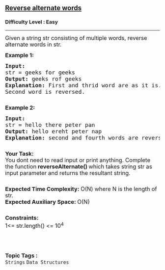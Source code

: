 <h2><a href="https://www.geeksforgeeks.org/problems/c-alternate-words-in-reverse-order0653/1?page=1&category=Strings&status=unsolved&sortBy=submissions">Reverse alternate words</a></h2><h3>Difficulty Level : Easy</h3><hr><div class="problems_problem_content__Xm_eO"><p><span style="font-size:18px">Given a string str consisting of multiple words, reverse alternate words in str.&nbsp;</span></p>

<p><strong><span style="font-size:18px">Example 1:</span></strong></p>

<pre><span style="font-size:18px"><strong>Input:</strong>
str = geeks for geeks
<strong>Output:</strong> geeks rof geeks
<strong>Explanation:</strong> First and thrid word are as it is. 
Second word is reversed.</span></pre>

<p><br>
<span style="font-size:18px"><strong>Example 2:</strong></span></p>

<pre><span style="font-size:18px"><strong>Input:</strong>
str = hello there peter pan
<strong>Output:</strong> hello ereht peter nap
<strong>Explanation:</strong> second and fourth words are reversed.</span></pre>

<p><br>
<span style="font-size:18px"><strong>Your Task: &nbsp;</strong><br>
You dont need to read input or print anything. Complete the function<strong> reverseAlternate() </strong>which takes string str as input parameter and returns the resultant string.</span></p>

<p><br>
<span style="font-size:18px"><strong>Expected Time Complexity: </strong>O(N) where N is the length of str.<br>
<strong>Expected Auxiliary Space: </strong>O(N)&nbsp;</span></p>

<p><br>
<span style="font-size:18px"><strong>Constraints:</strong><br>
1&lt;= str.length()&nbsp;&lt;= 10<sup>4</sup></span></p>

<p>&nbsp;</p>
</div><br><p><span style=font-size:18px><strong>Topic Tags : </strong><br><code>Strings</code>&nbsp;<code>Data Structures</code>&nbsp;